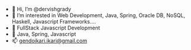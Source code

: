 - 👋 Hi, I’m @dervishgrady
- 👀 I’m interested in Web Development, Java, Spring, Oracle DB, NoSQL, Haskell, Javascript Frameworks....
- 🌱 FullStack Javascript Development
- 💞️ Java, Spring, Javascript
- 📫 gendoikari.ikari@gmail.com
